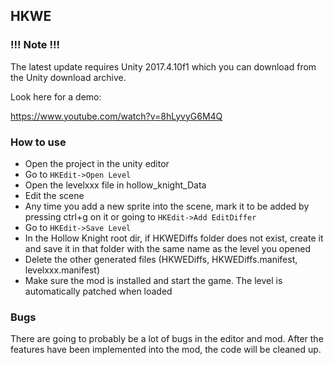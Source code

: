 ## HKWE

### !!! Note !!!

The latest update requires Unity 2017.4.10f1 which you can download from the Unity download archive.

Look here for a demo:

https://www.youtube.com/watch?v=8hLyvyG6M4Q

### How to use

* Open the project in the unity editor
* Go to `HKEdit->Open Level`
* Open the levelxxx file in hollow_knight_Data
* Edit the scene
* Any time you add a new sprite into the scene, mark it to be added by pressing ctrl+g on it or going to `HKEdit->Add EditDiffer`
* Go to `HKEdit->Save Level`
* In the Hollow Knight root dir, if HKWEDiffs folder does not exist, create it and save it in that folder with the same name as the level you opened
* Delete the other generated files (HKWEDiffs, HKWEDiffs.manifest, levelxxx.manifest)
* Make sure the mod is installed and start the game. The level is automatically patched when loaded

### Bugs

There are going to probably be a lot of bugs in the editor and mod. After the features have been implemented into the mod, the code will be cleaned up.